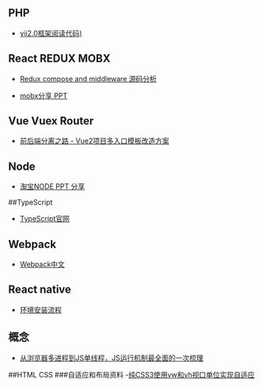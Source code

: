## PHP
- [yii2.0框架阅读代码)](https://www.cnblogs.com/xwzj/p/5389590.html)



## React REDUX MOBX
- [Redux compose and middleware 源码分析](https://github.com/asd0102433/redux-learn/issues/1)

- [mobx分享 PPT](https://ckinmind.github.io/mobx-share/#/p0)


## Vue Vuex Router
- [前后端分离之路 - Vue2项目多入口模板改造方案](http://thunf.me/2017/02/17/20170217-grace-vue-boilerplate/)


## Node
- [淘宝NODE PPT 分享](http://2014.jsconf.cn/slides/herman-taobaoweb/index.html#/98)



##TypeScript
- [TypeScript官网](https://www.tslang.cn/samples/index.html)

## Webpack
- [Webpack中文](https://fakefish.github.io/react-webpack-cookbook/index.html)

## React native
- [环境安装流程](http://blog.csdn.net/a2824256/article/details/53447467)

## 概念
- [从浏览器多进程到JS单线程，JS运行机制最全面的一次梳理](http://www.dailichun.com/2018/01/21/js_singlethread_eventloop.html)

##HTML CSS
###自适应和布局资料
-[纯CSS3使用vw和vh视口单位实现自适应](http://caibaojian.com/vw-vh.html)
